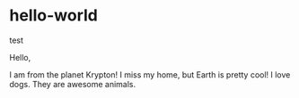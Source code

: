 # hello-world
test


Hello,

I am from the planet Krypton!
I miss my home, but Earth is pretty cool! I love dogs. They are awesome animals.
